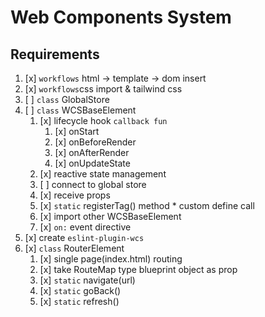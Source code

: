 # Web Components System

## Requirements

1. [x] `workflows` html -> template -> dom insert
2. [x] `workflows`css import & tailwind css
3. [ ] `class` GlobalStore
4. [ ] `class` WCSBaseElement
    1. [x] lifecycle hook `callback fun`
        1. [x] onStart
        2. [x] onBeforeRender
        3. [x] onAfterRender
        4. [x] onUpdateState
    2. [x] reactive state management
    3. [ ] connect to global store
    4. [x] receive props
    5. [x] `static` registerTag() method * custom define call
    6. [x] import other WCSBaseElement
    7. [x] `on:` event directive
5. [x] create `eslint-plugin-wcs`
6. [x] `class` RouterElement
    1. [x] single page(index.html) routing
    2. [x] take RouteMap type blueprint object as prop
    3. [x] `static` navigate(url)
    4. [x] `static` goBack()
    5. [x] `static` refresh()
